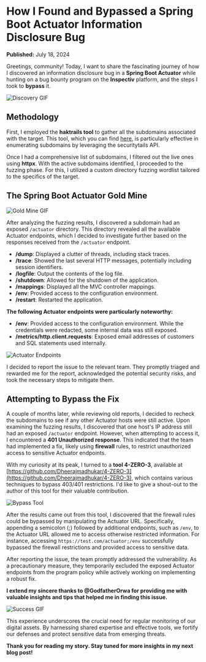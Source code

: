 # How I Found and Bypassed a Spring Boot Actuator Information Disclosure Bug

**Published:** July 18, 2024

Greetings, community! Today, I want to share the fascinating journey of how I discovered an information disclosure bug in a **Spring Boot Actuator** while hunting on a bug bounty program on the **Inspectiv** platform, and the steps I took to **bypass** it.

![Discovery GIF](/images/discovery.gif)

## Methodology

First, I employed the **haktrails tool** to gather all the subdomains associated with the target. This tool, which you can find [here](https://github.com/hakluke/haktrails), is particularly effective in enumerating subdomains by leveraging the securitytails API.

Once I had a comprehensive list of subdomains, I filtered out the live ones using **httpx**. With the active subdomains identified, I proceeded to the fuzzing phase. For this, I utilized a custom directory fuzzing wordlist tailored to the specifics of the target.

## The Spring Boot Actuator Gold Mine

![Gold Mine GIF](/images/goldmine.gif)

After analyzing the fuzzing results, I discovered a subdomain had an exposed `/actuator` directory. This directory revealed all the available Actuator endpoints, which I decided to investigate further based on the responses received from the `/actuator` endpoint.

- **/dump**: Displayed a clutter of threads, including stack traces.
- **/trace**: Showed the last several HTTP messages, potentially including session identifiers.
- **/logfile**: Output the contents of the log file.
- **/shutdown**: Allowed for the shutdown of the application.
- **/mappings**: Displayed all the MVC controller mappings.
- **/env**: Provided access to the configuration environment.
- **/restart**: Restarted the application.

**The following Actuator endpoints were particularly noteworthy:**

- **/env**: Provided access to the configuration environment. While the credentials were redacted, some internal data was still exposed.
- **/metrics/http.client.requests**: Exposed email addresses of customers and SQL statements used internally.

![Actuator Endpoints](/images/actuator-endpoints.png)

I decided to report the issue to the relevant team. They promptly triaged and rewarded me for the report, acknowledged the potential security risks, and took the necessary steps to mitigate them.

## Attempting to Bypass the Fix

A couple of months later, while reviewing old reports, I decided to recheck the subdomains to see if any other Actuator hosts were still active. Upon examining the fuzzing results, I discovered that one host's IP address still had an exposed `/actuator` endpoint. However, when attempting to access it, I encountered a **401 Unauthorized response**. This indicated that the team had implemented a fix, likely using **firewall** rules, to restrict unauthorized access to sensitive Actuator endpoints.

With my curiosity at its peak, I turned to a **tool 4-ZERO-3**, available at [https://github.com/Dheerajmadhukar/4-ZERO-3](https://github.com/Dheerajmadhukar/4-ZERO-3), which contains various techniques to bypass 403/401 restrictions. I'd like to give a shout-out to the author of this tool for their valuable contribution.

![Bypass Tool](/images/bypass-tool.png)

After the results came out from this tool, I discovered that the firewall rules could be bypassed by manipulating the Actuator URL. Specifically, appending a semicolon (;) followed by additional endpoints, such as `/env`, to the Actuator URL allowed me to access otherwise restricted information. For instance, accessing `https://test.com/actuator;/env` successfully bypassed the firewall restrictions and provided access to sensitive data.

After reporting the issue, the team promptly addressed the vulnerability. As a precautionary measure, they temporarily excluded the exposed Actuator endpoints from the program policy while actively working on implementing a robust fix.

**I extend my sincere thanks to @GodfatherOrwa for providing me with valuable insights and tips that helped me in finding this issue.**

![Success GIF](/images/success-celebration.gif)

This experience underscores the crucial need for regular monitoring of our digital assets. By harnessing shared expertise and effective tools, we fortify our defenses and protect sensitive data from emerging threats.

**Thank you for reading my story. Stay tuned for more insights in my next blog post!**
